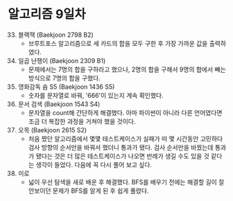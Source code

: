 # 알고리즘 9일차
33. 블랙잭 (Baekjoon 2798 B2)
    * 브루트포스 알고리즘으로 세 카드의 합을 모두 구한 후 가장 가까운 값을 출력하였다.
34. 일곱 난쟁이 (Baekjoon 2309 B1)
    * 문제에서는 7명의 합을 구하라고 했으나, 2명의 합을 구해서 9명의 합에서 빼는 방식으로 7명의 합을 구했다.
35. 영화감독 숌 S5 (Baekjoon 1436 S5)
    * 숫자를 문자열로 바꿔, '666'이 있는지 계속 확인했다.
36. 문서 검색 (Baekjoon 1543 S4)
    * 문자열을 count해 간단하게 해결했다. 아마 파이썬이 아니라 다른 언어였다면 조금 더 복잡한 과정을 거쳐야 했을 것이다.
37. 오목 (Baekjoon 2615 S2)
    * 처음 짰던 알고리즘에서 몇몇 테스트케이스가 실패가 떠 몇 시간동안 고민하다 검사 방향의 순서만을 바꿔서 했더니 통과가 됐다. 검사 순서만을 바꿨는데 통과가 됐다는 것은 더 많은 테스트케이스가 나오면 반례가 생길 수도 있을 것 같다는 생각이 들었다. 다음에 꼭 다시 풀어 보고 싶다.
38. 미로 
    * 넓이 우선 탐색을 새로 배운 후 해결했다. BFS를 배우기 전에는 해결할 길이 잘 안보이던 문제가 BFS를 알게 된 후 쉽게 풀렸다.